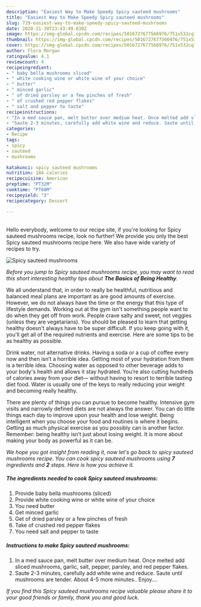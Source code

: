 ```yaml
---
description: "Easiest Way to Make Speedy Spicy sauteed mushrooms"
title: "Easiest Way to Make Speedy Spicy sauteed mushrooms"
slug: 729-easiest-way-to-make-speedy-spicy-sauteed-mushrooms
date: 2020-11-30T23:43:49.630Z
image: https://img-global.cpcdn.com/recipes/5016727677566976/751x532cq70/spicy-sauteed-mushrooms-recipe-main-photo.jpg
thumbnail: https://img-global.cpcdn.com/recipes/5016727677566976/751x532cq70/spicy-sauteed-mushrooms-recipe-main-photo.jpg
cover: https://img-global.cpcdn.com/recipes/5016727677566976/751x532cq70/spicy-sauteed-mushrooms-recipe-main-photo.jpg
author: Flora Morgan
ratingvalue: 4.1
reviewcount: 4
recipeingredient:
- " baby bella mushrooms sliced"
- " white cooking wine or white wine of your choice"
- " butter"
- " minced garlic"
- " of dried parsley or a few pinches of fresh"
- " of crushed red pepper flakes"
- " salt and pepper to taste"
recipeinstructions:
- "In a med sauce pan, melt butter over medium heat. Once melted add sliced mushrooms, garlic, salt, pepper, parsley, and red pepper flakes."
- "Saute 2-3 minutes, carefully add white wine and reduce. Saute until mushrooms are tender. About 4-5 more minutes.. Enjoy...."
categories:
- Recipe
tags:
- spicy
- sauteed
- mushrooms

katakunci: spicy sauteed mushrooms 
nutrition: 184 calories
recipecuisine: American
preptime: "PT32M"
cooktime: "PT60M"
recipeyield: "3"
recipecategory: Dessert

---
```

<br>
Hello everybody, welcome to our recipe site, if you're looking for Spicy sauteed mushrooms recipe, look no further! We provide you only the best Spicy sauteed mushrooms recipe here. We also have wide variety of recipes to try.
<br>


![Spicy sauteed mushrooms](https://img-global.cpcdn.com/recipes/5016727677566976/751x532cq70/spicy-sauteed-mushrooms-recipe-main-photo.jpg)

<i>Before you jump to Spicy sauteed mushrooms recipe, you may want to read this short interesting healthy tips about <strong>The Basics of Being Healthy</strong>.</i>

We all understand that, in order to really be healthful, nutritious and balanced meal plans are important as are good amounts of exercise. However, we do not always have the time or the energy that this type of lifestyle demands. Working out at the gym isn't something people want to do when they get off from work. People crave salty and sweet, not veggies (unless they are vegetarians). You should be pleased to learn that getting healthy doesn't always have to be super difficult. If you keep going with it, you'll get all of the required nutrients and exercise. Here are some tips to be as healthy as possible.

Drink water, not alternative drinks. Having a soda or a cup of coffee every now and then isn’t a horrible idea. Getting most of your hydration from them is a terrible idea. Choosing water as opposed to other beverage adds to your body's health and allows it stay hydrated. You’re also cutting hundreds of calories away from your diet— without having to resort to terrible tasting diet food. Water is usually one of the keys to really reducing your weight and becoming really healthy.

There are plenty of things you can pursue to become healthy. Intensive gym visits and narrowly defined diets are not always the answer. You can do little things each day to improve upon your health and lose weight. Being intelligent when you choose your food and routines is where it begins. Getting as much physical exercise as you possibly can is another factor. Remember: being healthy isn’t just about losing weight. It is more about making your body as powerful as it can be. 


<i>We hope you got insight from reading it, now let's go back to spicy sauteed mushrooms recipe. You can cook spicy sauteed mushrooms using <strong>7</strong> ingredients and <strong>2</strong> steps. Here is how you achieve it.
</i>

##### The ingredients needed to cook Spicy sauteed mushrooms:

1. Provide  baby bella mushrooms (sliced)
1. Provide  white cooking wine or white wine of your choice
1. You need  butter
1. Get  minced garlic
1. Get  of dried parsley or a few pinches of fresh
1. Take  of crushed red pepper flakes
1. You need  salt and pepper to taste


##### Instructions to make Spicy sauteed mushrooms:

1. In a med sauce pan, melt butter over medium heat. Once melted add sliced mushrooms, garlic, salt, pepper, parsley, and red pepper flakes.
1. Saute 2-3 minutes, carefully add white wine and reduce. Saute until mushrooms are tender. About 4-5 more minutes.. Enjoy....


<i>If you find this Spicy sauteed mushrooms recipe valuable please share it to your good friends or family, thank you and good luck.</i>
